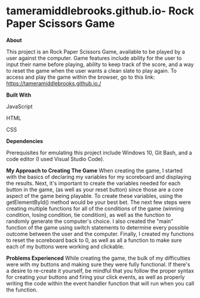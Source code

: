 # tameramiddlebrooks.github.io- Rock Paper Scissors Game

**About**

This project is an Rock Paper Scissors Game, available to be played by a user against the computer. Game features include ability for the user to input their name before playing, ability to keep track of the score, and a way to reset the game when the user wants a clean slate to play again.
To access and play the game within the browser, go to this link: https://tameramiddlebrooks.github.io./

**Built With**

JavaScript

HTML

CSS



**Dependencies**

Prerequisites for emulating this project include Windows 10, Git Bash, and a code editor (I used Visual Studio Code).


**My Approach to Creating The Game**
When creating the game, I started with the basics of declaring my variables for my scoreboard and displaying the results. Next, it's important to create the variables needed for each button in the game, (as well as your reset button) since those are a core aspect of the game being playable. To create these variables, using the getElementById() method would be your best bet. The next few steps were creating multiple functions for all of the conditions of the game (winning condition, losing condition, tie condition), as well as the function to randomly generate the computer's choice. I also created the "main" function of the game using switch statements to determine every possible outcome between the user and the computer. Finally, I created my functions to reset the scoreboard back to 0, as well as all a function to make sure each of my buttons were working and clickable.

**Problems Experienced**
While creating the game, the bulk of my difficulties were with my buttons and making sure they were fully functional. If there's a desire to re-create it yourself, be mindful that you follow the proper syntax for creating your buttons and firing your click events, as well as properly writing the code within the event handler function that will run when you call the function. 
